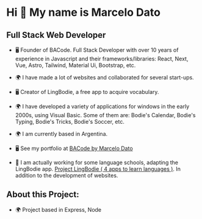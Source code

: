 Hi 👋 My name is Marcelo Dato
=============================

Full Stack Web Developer
------------------------

* 🖥️ Founder of BACode. Full Stack Developer with over 10 years of experience in Javascript and their frameworks/libraries: React, Next, Vue, Astro, Tailwind, Material Ui, Bootstrap, etc.
* 🌍 I have made a lot of websites and collaborated for several start-ups.
* 🖥️ Creator of LingBodie, a free app to acquire vocabulary.
* 🌍 I have developed a variety of applications for windows in the early 2000s, using Visual Basic. Some of them are: Bodie's Calendar, Bodie's Typing, Bodie's Tricks, Bodie's Soccer, etc.

* 🌍  I am currently based in Argentina.
* 🖥️  See my portfolio at [BACode by Marcelo Dato](https://bacode.com.ar)
* 🚀  I am actually working for some language schools, adapting the LingBodie app. [Project LingBodie ( 4 apps to learn languages )](https://bacode.com.ar). In addition to the development of websites.

About this Project:
-------------------
* 🌍  Project based in Express, Node
